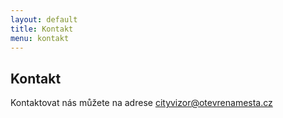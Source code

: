 ```yaml
---
layout: default
title: Kontakt
menu: kontakt
---
```


<h2>Kontakt</h2>
<p>Kontaktovat nás můžete na adrese <a href="mailto:cityvizor@otevrenamesta.cz">cityvizor@otevrenamesta.cz</a></p>